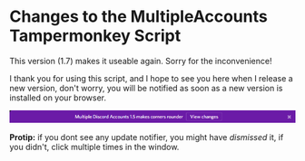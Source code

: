 Changes to the MultipleAccounts Tampermonkey Script
===

This version (1.7) makes it useable again. Sorry for the inconvenience!

I thank you for using this script, and I hope to see you here when I release a new version, don't worry, you will be notified as soon as a new version is installed on your browser.

<div align="center"><img src="https://raw.githubusercontent.com/cazeip/MultipleAccounts/master/images/updateBar.png" /></div>

**Protip:** if you dont see any update notifier, you might have *dismissed* it, if you didn't, click multiple times in the window.
